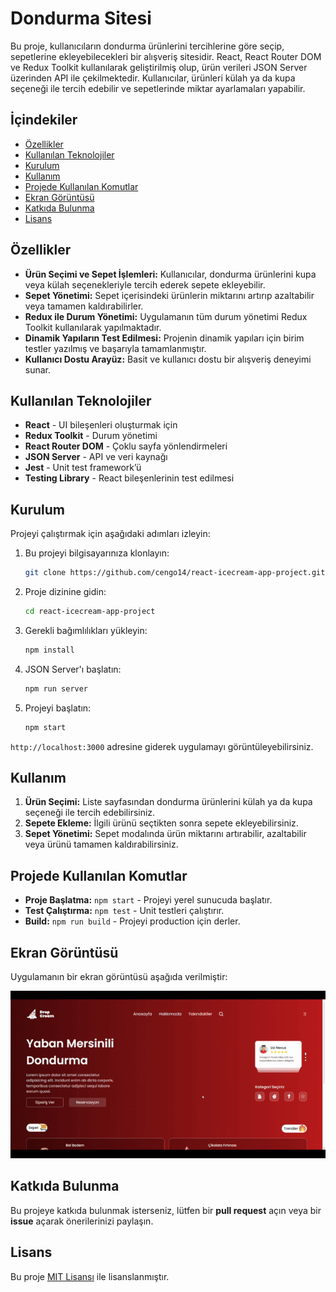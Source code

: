 # Dondurma Sitesi

Bu proje, kullanıcıların dondurma ürünlerini tercihlerine göre seçip, sepetlerine ekleyebilecekleri bir alışveriş sitesidir. React, React Router DOM ve Redux Toolkit kullanılarak geliştirilmiş olup, ürün verileri JSON Server üzerinden API ile çekilmektedir. Kullanıcılar, ürünleri külah ya da kupa seçeneği ile tercih edebilir ve sepetlerinde miktar ayarlamaları yapabilir.

## İçindekiler
- [Özellikler](#özellikler)
- [Kullanılan Teknolojiler](#kullanılan-teknolojiler)
- [Kurulum](#kurulum)
- [Kullanım](#kullanım)
- [Projede Kullanılan Komutlar](#projede-kullanılan-komutlar)
- [Ekran Görüntüsü](#ekran-görüntüsü)
- [Katkıda Bulunma](#katkıda-bulunma)
- [Lisans](#lisans)

## Özellikler

- **Ürün Seçimi ve Sepet İşlemleri:** Kullanıcılar, dondurma ürünlerini kupa veya külah seçenekleriyle tercih ederek sepete ekleyebilir.
- **Sepet Yönetimi:** Sepet içerisindeki ürünlerin miktarını artırıp azaltabilir veya tamamen kaldırabilirler.
- **Redux ile Durum Yönetimi:** Uygulamanın tüm durum yönetimi Redux Toolkit kullanılarak yapılmaktadır.
- **Dinamik Yapıların Test Edilmesi:** Projenin dinamik yapıları için birim testler yazılmış ve başarıyla tamamlanmıştır.
- **Kullanıcı Dostu Arayüz:** Basit ve kullanıcı dostu bir alışveriş deneyimi sunar.

## Kullanılan Teknolojiler

- **React** - UI bileşenleri oluşturmak için
- **Redux Toolkit** - Durum yönetimi
- **React Router DOM** - Çoklu sayfa yönlendirmeleri
- **JSON Server** - API ve veri kaynağı
- **Jest** - Unit test framework’ü
- **Testing Library** - React bileşenlerinin test edilmesi

## Kurulum

Projeyi çalıştırmak için aşağıdaki adımları izleyin:

1. Bu projeyi bilgisayarınıza klonlayın:
   ```bash
   git clone https://github.com/cengo14/react-icecream-app-project.git
   ```

2. Proje dizinine gidin:
   ```bash
   cd react-icecream-app-project
   ```

3. Gerekli bağımlılıkları yükleyin:
   ```bash
   npm install
   ```

4. JSON Server'ı başlatın:
   ```bash
   npm run server
   ```

5. Projeyi başlatın:
   ```bash
   npm start
   ```

`http://localhost:3000` adresine giderek uygulamayı görüntüleyebilirsiniz.

## Kullanım

1. **Ürün Seçimi:** Liste sayfasından dondurma ürünlerini külah ya da kupa seçeneği ile tercih edebilirsiniz.
2. **Sepete Ekleme:** İlgili ürünü seçtikten sonra sepete ekleyebilirsiniz.
3. **Sepet Yönetimi:** Sepet modalında ürün miktarını artırabilir, azaltabilir veya ürünü tamamen kaldırabilirsiniz.

## Projede Kullanılan Komutlar

- **Proje Başlatma:** `npm start` - Projeyi yerel sunucuda başlatır.
- **Test Çalıştırma:** `npm test` - Unit testleri çalıştırır.
- **Build:** `npm run build` - Projeyi production için derler.

## Ekran Görüntüsü

Uygulamanın bir ekran görüntüsü aşağıda verilmiştir:

![Ice Cream Shop Preview](screenshot.gif)

## Katkıda Bulunma

Bu projeye katkıda bulunmak isterseniz, lütfen bir **pull request** açın veya bir **issue** açarak önerilerinizi paylaşın.

## Lisans

Bu proje [MIT Lisansı](https://opensource.org/licenses/MIT) ile lisanslanmıştır.
